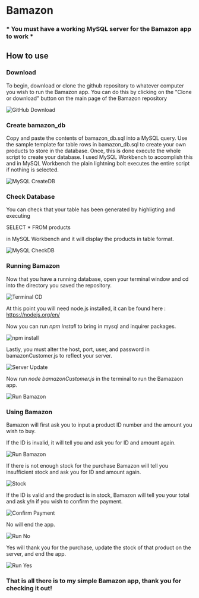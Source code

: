 # Bamazon
### * **You must have a working MySQL server for the Bamazon app to work** *
## How to use

### Download
To begin, download or clone the github repository to whatever computer you wish to run the Bamazon app. You can do this by clicking on the "Clone or download" button on the main page of the Bamazon repository

![GitHub Download](/images/download.png)

### Create bamazon_db
Copy and paste the contents of bamazon_db.sql into a MySQL query. Use the sample template for table rows in bamazon_db.sql to create your own products to store in the database. Once, this is done execute the whole script to create your database. I used MySQL Workbench to accomplish this and in MySQL Workbench the plain lightning bolt executes the entire script if nothing is selected.

![MySQL CreateDB](/images/mysql.PNG)

### Check Database
You can check that your table has been generated by highligting and executing

SELECT * FROM products

in MySQL Workbench
and it will display the products in table format.

![MySQL CheckDB](/images/mysqlcheck.png)

### Running Bamazon
Now that you have a running database, open your terminal window and cd into the directory you saved the repository.

![Terminal CD](/images/cd.png)

At this point you will need node.js installed, it can be found here : 
https://nodejs.org/en/

Now you can run *npm install* to bring in mysql and inquirer packages.

![npm install](/images/npm.png)

Lastly, you must alter the host, port, user, and password in bamazonCustomer.js to reflect your server.

![Server Update](/images/serverupdate.png)

Now run *node bamazonCustomer.js* in the terminal to run the Bamazaon app.

![Run Bamazon](/images/runbamazon.png)

### Using Bamazon

Bamazon will first ask you to input a product ID number and the amount you wish to buy.

If the ID is invalid, it will tell you and ask you for ID and amount again.

![Run Bamazon](/images/invalidid.png)

If there is not enough stock for the purchase Bamazon will tell you insufficient stock and ask you for ID and amount again.

![Stock](/images/stock.png)

If the ID is valid and the product is in stock, Bamazon will tell you your total and ask y/n if you wish to confirm the payment.

![Confirm Payment](/images/confirm.png)

No will end the app.

![Run No](/images/confirmno.png)

Yes will thank you for the purchase, update the stock of that product on the server, and end the app.

![Run Yes](/images/confirmyes.gif)

### That is all there is to  my simple Bamazon app, thank you for checking it out!
